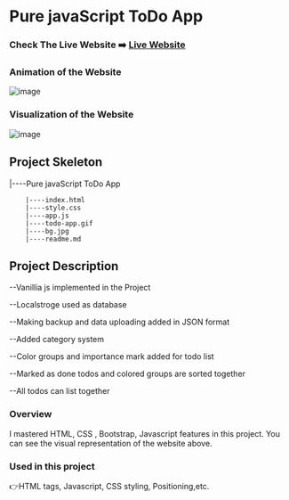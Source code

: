 # Pure javaScript ToDo App



### Check The Live Website :arrow_right: [Live Website](https://codarscoder.github.io/javaScript-pure-toDo-App/)

### Animation of the Website
![image](https://github.com/codarsCoder/javaScript-pure-toDo-App/blob/main/todo-app.gif)

### Visualization of the Website
![image](https://user-images.githubusercontent.com/109487576/193803007-e8fe3698-c652-4fb3-aca1-dd96e1342cab.png)


## Project Skeleton 

|----Pure javaScript ToDo App

        |----index.html  
        |----style.css   
        |----app.js
        |----todo-app.gif
        |----bg.jpg
        |----readme.md            

## Project Description 

--Vanillia js implemented in the Project

--Localstroge used as database

--Making backup and data uploading added in JSON format

--Added category system

--Color groups and importance mark added for todo list

--Marked as done todos and colored groups are sorted together

--All todos can list together





### Overview
I mastered HTML, CSS , Bootstrap, Javascript features in this project. You can see the visual representation of the website above.

### Used in this project
:point_right:HTML tags, Javascript, CSS styling, Positioning,etc.
